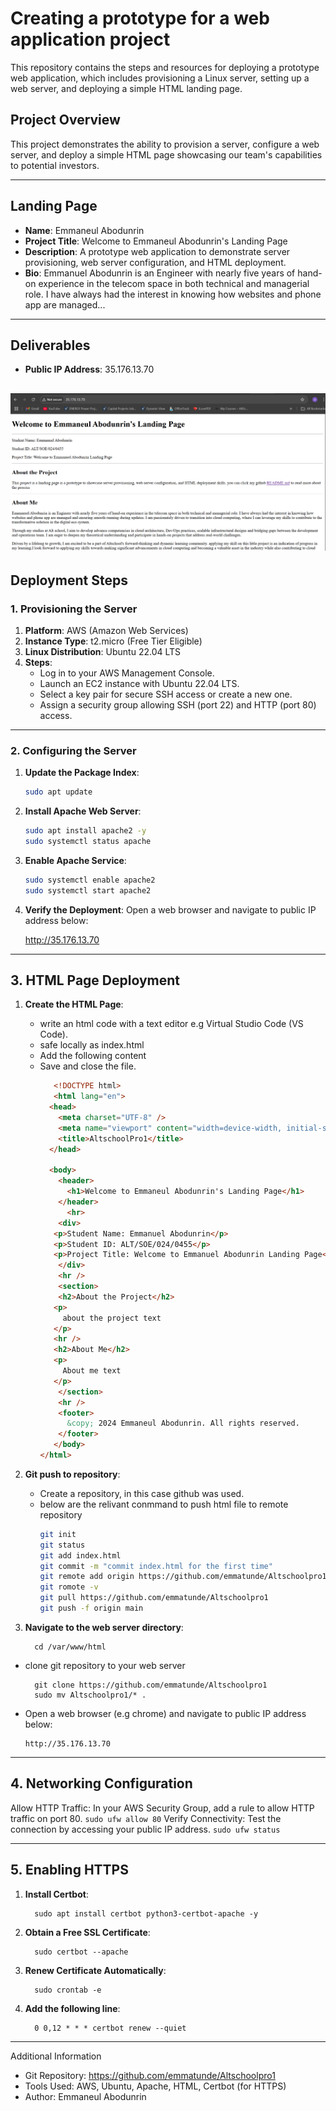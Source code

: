 # Creating a prototype for a web application project

This repository contains the steps and resources for deploying a prototype web application, which includes provisioning a Linux server, setting up a web server, and deploying a simple HTML landing page.

## Project Overview
This project demonstrates the ability to provision a server, configure a web server, and deploy a simple HTML page showcasing our team's capabilities to potential investors.

---

## Landing Page
- **Name**: Emmaneul Abodunrin
- **Project Title**: Welcome to Emmaneul Abodunrin's Landing Page
- **Description**: A prototype web application to demonstrate server provisioning, web server configuration, and HTML deployment.
- **Bio**: Emmanuel Abodunrin is an Engineer with nearly five years of hand-on
        experience in the telecom space in both technical and managerial role. I
        have always had the interest in knowing how websites and phone app are
        managed...

---

## Deliverables
- **Public IP Address**: 35.176.13.70

  
![HTML page for the ](image/html-page-screenshot.png)
---

## Deployment Steps

### 1. Provisioning the Server
1. **Platform**: AWS (Amazon Web Services)
2. **Instance Type**: t2.micro (Free Tier Eligible)
3. **Linux Distribution**: Ubuntu 22.04 LTS
4. **Steps**:
   - Log in to your AWS Management Console.
   - Launch an EC2 instance with Ubuntu 22.04 LTS.
   - Select a key pair for secure SSH access or create a new one.
   - Assign a security group allowing SSH (port 22) and HTTP (port 80) access.

---

### 2. Configuring the Server
1. **Update the Package Index**:
   ```bash
   sudo apt update
2. **Install Apache Web Server**:
   ```bash
   sudo apt install apache2 -y
   sudo systemctl status apache
3. **Enable Apache Service**:
   ```bash
   sudo systemctl enable apache2
   sudo systemctl start apache2
4. **Verify the Deployment**:
Open a web browser and navigate to public IP address below:

      http://35.176.13.70
---

## 3. HTML Page Deployment 
1. **Create the HTML Page**:
   - write an html code with a text editor e.g Virtual Studio Code (VS Code).
   - safe locally as index.html
   - Add the following content
   - Save and close the file.
      ```html
         <!DOCTYPE html>
         <html lang="en">
        <head>
          <meta charset="UTF-8" />
          <meta name="viewport" content="width=device-width, initial-scale=1.0" />
          <title>AltschoolPro1</title>
        </head>

        <body>
          <header>
            <h1>Welcome to Emmaneul Abodunrin's Landing Page</h1>
          </header>
            <hr>
          <div>
         <p>Student Name: Emmanuel Abodunrin</p>
         <p>Student ID: ALT/SOE/024/0455</p>
         <p>Project Title: Welcome to Emmanuel Abodunrin Landing Page</p>
          </div>
          <hr />
          <section>
          <h2>About the Project</h2>
         <p>
           about the project text
         </p>
         <hr />
         <h2>About Me</h2>
         <p>
           About me text
         </p>
          </section>
          <hr />
          <footer>
            &copy; 2024 Emmaneul Abodunrin. All rights reserved.
          </footer>
         </body>
      </html>

2. **Git push to repository**:
   - Create a repository, in this case github was used.
   - below are the relivant conmmand to push html file to remote repository
      ```bash git init
      git init
      git status
      git add index.html
      git commit -m "commit index.html for the first time"
      git remote add origin https://github.com/emmatunde/Altschoolpro1
      git romote -v
      git pull https://github.com/emmatunde/Altschoolpro1
      git push -f origin main       
3. **Navigate to the web server directory**:
      
         cd /var/www/html
- clone git repository to your web server

        git clone https://github.com/emmatunde/Altschoolpro1
        sudo mv Altschoolpro1/* .

- Open a web browser (e.g chrome) and navigate to public IP address below:

      http://35.176.13.70

---

## 4. Networking Configuration
Allow HTTP Traffic:
In your AWS Security Group, add a rule to allow HTTP traffic on port 80.
   `sudo ufw allow 80`
Verify Connectivity:
Test the connection by accessing your public IP address.
   `sudo ufw status`
   
---

## 5. Enabling HTTPS
1. **Install Certbot**:

         sudo apt install certbot python3-certbot-apache -y
2. **Obtain a Free SSL Certificate**:

         sudo certbot --apache
3. **Renew Certificate Automatically**:

         sudo crontab -e

5. **Add the following line**:
   
         0 0,12 * * * certbot renew --quiet

---

Additional Information
- Git Repository: https://github.com/emmatunde/Altschoolpro1
- Tools Used: AWS, Ubuntu, Apache, HTML, Certbot (for HTTPS)
- Author: Emmaneul Abodunrin
